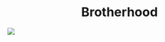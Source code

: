 <h1 align="center"> Brotherhood </h1>
<p>
<img src="https://github.com/Pratish-Kumar/Testing/blob/main/bro.PNG width=500% height=500%">
</p>


